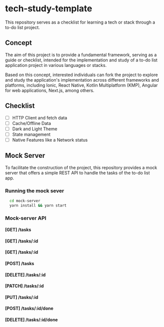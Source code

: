 # tech-study-template

This repository serves as a checklist for learning a tech or stack through a to-do list project.

## Concept

The aim of this project is to provide a fundamental framework, serving as a guide or checklist, intended for the implementation and study of a to-do list application project in various languages or stacks.

Based on this concept, interested individuals can fork the project to explore and study the application's implementation across different frameworks and platforms, including Ionic, React Native, Kotlin Multiplatform (KMP), Angular for web applications, Next.js, among others.

## Checklist

- [ ] HTTP Client and fetch data
- [ ] Cache/Offline Data
- [ ] Dark and Light Theme
- [ ] State management
- [ ] Native Features like a Network status

## Mock Server

To facilitate the construction of the project, this repository provides a mock server that offers a simple REST API to handle the tasks of the to-do list app.

### Running the mock sever

```sh
  cd mock-server
  yarn install && yarn start
```

### Mock-server API

#### [GET] /tasks

#### [GET] /tasks/:id

#### [GET] /tasks/:id

#### [POST] /tasks

#### [DELETE] /tasks/:id

#### [PATCH] /tasks/:id

#### [PUT] /tasks/:id

#### [POST] /tasks/:id/done

#### [DELETE] /tasks/:id/done
